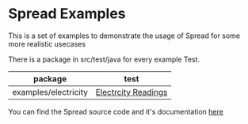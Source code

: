 # Spread Examples
This is a set of examples to demonstrate the usage of Spread for some more realistic usecases

There is a package in src/test/java for every example Test.

| package              | test                                                                         |
|----------------------|------------------------------------------------------------------------------|
| examples/electricity | [Electrcity Readings](src/test/java/examples/electricity/MeterReadings.java) |

You can find the Spread source code and it's documentation [here](https://github.com/alexwatts/spread)